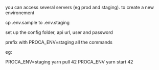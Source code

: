 you can access several servers (eg prod and staging). to create a new environement

cp .env.sample to .env.staging

set up the config folder, api url, user and password

prefix with PROCA_ENV=staging all the commands

eg:

PROCA_ENV=staging yarn pull 42
PROCA_ENV yarn start 42
